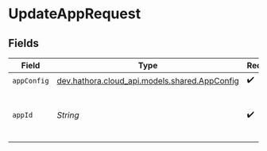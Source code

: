 # UpdateAppRequest


## Fields

| Field                                                                             | Type                                                                              | Required                                                                          | Description                                                                       | Example                                                                           |
| --------------------------------------------------------------------------------- | --------------------------------------------------------------------------------- | --------------------------------------------------------------------------------- | --------------------------------------------------------------------------------- | --------------------------------------------------------------------------------- |
| `appConfig`                                                                       | [dev.hathora.cloud_api.models.shared.AppConfig](../../models/shared/AppConfig.md) | :heavy_check_mark:                                                                | N/A                                                                               |                                                                                   |
| `appId`                                                                           | *String*                                                                          | :heavy_check_mark:                                                                | N/A                                                                               | app-af469a92-5b45-4565-b3c4-b79878de67d2                                          |
